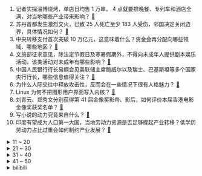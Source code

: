 1. 记者实探淄博烧烤，单店日均售 1 万串， 4 点就要排晚餐、专列车和酒店全满，对当地哪些产业带来影响？ [:link:](https://www.zhihu.com/question/595939876)
2. 苏丹首都发生激烈交火，已致 25 人死亡至少 183 人受伤，邻国决定关闭边界，具体情况如何？ [:link:](https://www.zhihu.com/question/595912192)
3. 中央转移支付首次突破 10 万亿元，这意味着什么？资金会再分配向哪些领域、哪些地区？ [:link:](https://www.zhihu.com/question/595425847)
4. 文旅部征求意见，除法定节假日及寒暑假期外，不得向未成年人提供剧本娱乐活动，该类活动对未成年有哪些影响？ [:link:](https://www.zhihu.com/question/595499389)
5. 中国人民银行行长易纲会见美联储主席鲍威尔以及瑞士、巴基斯坦等多个国家央行行长，哪些信息值得关注？ [:link:](https://www.zhihu.com/question/595504988)
6. 为什么人际交往中释放攻击性，反而会在一些情况下很有人格魅力？ [:link:](https://www.zhihu.com/question/533622671)
7. Linux 为何不把图形用户界面写入内核？ [:link:](https://www.zhihu.com/question/20667741)
8. 刘青云、郑秀文分别获得第 41 届金像奖影帝、影后，如何评价本届香港电影金像奖获奖名单？ [:link:](https://www.zhihu.com/question/595998722)
9. 写小说的动力究竟来自什么？ [:link:](https://www.zhihu.com/question/593885470)
10. 印度有望成为人口第一大国，当地劳动力资源是否足够撑起产业转移？低学历劳动力占比过重会如何制约产业发展？ [:link:](https://www.zhihu.com/question/595637146)
<details>
<summary>11 ~ 20</summary>

11. 薛宝钗被哥哥拖累，为什么从来没有埋怨过？ [:link:](https://www.zhihu.com/question/524351548)
12. 城市中常见的动物有哪些有趣的冷知识可以讲给小朋友听？ [:link:](https://www.zhihu.com/question/594673049)
13. 大模型LLM领域，有哪些可以作为学术研究方向？ [:link:](https://www.zhihu.com/question/595298808)
14. 宿州埇桥一杂技女演员表演时高空坠亡，反映出什么问题？事件后续处理进展如何？ [:link:](https://www.zhihu.com/question/595931999)
15. 22-23 赛季 NBA湖人 128:112 灰熊，如何评价这场比赛？ [:link:](https://www.zhihu.com/question/596005489)
16. 为什么有些人老了发现「子女没出息是一种福分」？你怎么看？ [:link:](https://www.zhihu.com/question/594668461)
17. 多家银行将员工绩效薪酬追索扣回，有银行人均追回近 5 万元，「追薪」以后会常态化吗？ [:link:](https://www.zhihu.com/question/595916455)
18. 电影《灌篮高手》为何选择以宫城良田为主视角？ [:link:](https://www.zhihu.com/question/595855522)
19. 面对不断增长的人口规模，印度医疗、养老等社会保障能跟得上吗？贫富差距带来的社会矛盾应该如何解决？ [:link:](https://www.zhihu.com/question/595634951)
20. 如何评价沃尔沃 EX90 中国首秀，是否能称为智能安全新标杆？ [:link:](https://www.zhihu.com/question/595956154)
</details>
<details>
<summary>21 ~ 30</summary>

21. 未来三至五年内，GPT 能把一个十个人的编程开发团队精简到几个人吗？ [:link:](https://www.zhihu.com/question/589904843)
22. 豪华品牌做电动车还有机会吗，会被新势力彻底赶超吗？ [:link:](https://www.zhihu.com/question/595935056)
23. 如何评价《尘封十三载》大结局？ [:link:](https://www.zhihu.com/question/595962211)
24. 2023 年上海车展哪些车值得看？ [:link:](https://www.zhihu.com/question/594209163)
25. 2023 年武汉马拉松，何杰、杨绍辉、董国建获得前三名，如果评价他们在赛场上表现？ [:link:](https://www.zhihu.com/question/595910477)
26. Vim 到底可以配置得多漂亮? [:link:](https://www.zhihu.com/question/26248191)
27. 如果穿越成《长月烬明》的叶冰裳，你会怎么做？ [:link:](https://www.zhihu.com/question/531915505)
28. 如果《原神》中的设定是神之眼破碎就会死亡，哪些角色放的位置会比较危险？ [:link:](https://www.zhihu.com/question/584986692)
29. 有什么生活中的趣味物理知识？ [:link:](https://www.zhihu.com/question/23019666)
30. 心理非常着急但是没有行动力的人是天生懒惰吗？ [:link:](https://www.zhihu.com/question/483244051)
</details>
<details>
<summary>31 ~ 40</summary>

31. 为啥没有顶级CPU的核显本？ [:link:](https://www.zhihu.com/question/595229500)
32. 巴菲特表示「苹果用户不会接受 1 万美元收走 iPhone 且不能再买苹果手机」，如何看待这一言论？ [:link:](https://www.zhihu.com/question/595349963)
33. 哪些行星外表迷人，实际上如地狱一般？ [:link:](https://www.zhihu.com/question/595585754)
34. 波兰政要称「若乌克兰战败，中国大陆或第二天就打台湾」，遭中方驳斥，如何评价这一言论？ [:link:](https://www.zhihu.com/question/595521347)
35. 蟒蛇没有咀嚼能力，它不会消化不良吗？ [:link:](https://www.zhihu.com/question/576460952)
36. 作为一个《英雄联盟》玩家，如果我每个版本能选择三个英雄，使用三个英雄必胜，其他必败，我能夺冠吗？ [:link:](https://www.zhihu.com/question/586398785)
37. 夫妻做试管生下龙凤胎，女儿与丈夫无血缘关系，医院称流程无差错，为何出现该状况？试管婴儿还存在哪些风险？ [:link:](https://www.zhihu.com/question/595726738)
38. 到底“工资开多少，我就做多少的活”这种想法对不对？ [:link:](https://www.zhihu.com/question/588370062)
39. 如何用暖色调从视觉上表达冰冷的感觉？ [:link:](https://www.zhihu.com/question/486558202)
40. 经常做饭的美食爱好者们，都有哪些「用过后就不能失去」的厨电？ [:link:](https://www.zhihu.com/question/595573998)
</details>
<details>
<summary>41 ~ 50</summary>

41. 《原神》中的《七圣召唤》为什么很快就不火了？ [:link:](https://www.zhihu.com/question/594289239)
42. 自驾前给车做保养是交智商税吗？ [:link:](https://www.zhihu.com/question/595860692)
43. 装了厨余垃圾处理器后，你有哪些真实的使用感受？ [:link:](https://www.zhihu.com/question/593485850)
44. 如何看待 Ruler 成为第八位同时拥有 LPL 与 LCK 联赛冠军选手？ [:link:](https://www.zhihu.com/question/595819824)
45. 中国省级「癌症地图」出炉，如何看待肺癌列第一，「穷癌」下降「富癌」上升？癌症发病为何会有地域差异？ [:link:](https://www.zhihu.com/question/593010173)
46. 装修做与不做功课，差别能有多大？ [:link:](https://www.zhihu.com/question/594472940)
47. 苹果在线服务疑似出 Bug，用户被迫反复输入 Apple ID 密码，可能是什么原因导致的？如何解决？ [:link:](https://www.zhihu.com/question/595952018)
48. 经常自驾的人为什么都说自驾前一定要给车做保养？ [:link:](https://www.zhihu.com/question/595866073)
49. 男生考驾照考手动挡还是自动挡？ [:link:](https://www.zhihu.com/question/595897243)
50. 新修订的《征兵工作条例》公布，有哪些信息值得关注？ [:link:](https://www.zhihu.com/question/595309486)
</details><details>
<summary>bilibili</summary>

1. 快快快！ [:link:](//www.bilibili.com/video/BV1U54y1F7Sc)
2. AI 一眼就看透了我的本质 [:link:](//www.bilibili.com/video/BV1DP411U7kS)
3. YOASOBI アイドル(Idol) Official Music Video [:link:](//www.bilibili.com/video/BV17h411u7sb)
4. 开摆咯~ [:link:](//www.bilibili.com/video/BV1XP411U7SK)
5. 我和12个国家的陌生人，完成了名为和平的画 [:link:](//www.bilibili.com/video/BV1FP411S7TS)
6. [原神HoYoFair动画短片] 誓使的万神殿：赛诺vs阿努比斯和埃及诸神！ [:link:](//www.bilibili.com/video/BV1aP411S7a2)
7. 我竟然真的采访到了《猫和老鼠》的画师！他还看了我的视频？！ [:link:](//www.bilibili.com/video/BV1Jo4y187Uh)
8. 这都是啥啊???(5) [:link:](//www.bilibili.com/video/BV1No4y1H7mY)
9. 女朋友哄我 （ VS ） 我哄女朋友 [:link:](//www.bilibili.com/video/BV1mT411W7Q9)
10. 离谱！老公穿成这样你几点回家？ [:link:](//www.bilibili.com/video/BV1SX4y1r7Qx)
<details>
<summary>11 ~ 20</summary>

11. 【TF家族】2023年TF家族《登陆计划》系列演唱会——蝴蝶效应【演唱会全程回顾】（上半场） [:link:](//www.bilibili.com/video/BV16M4y1y7Sp)
12. “中国作协只养一个人，那也该是史铁生”【寻找·史铁生】 [:link:](//www.bilibili.com/video/BV1pM411K7r8)
13. 我花了30000多个小时，3年7个多月，记录了77种花绽放瞬间，距离我百花绽放又进一大步。 [:link:](//www.bilibili.com/video/BV1q54y1F7YZ)
14. 当我把《反方向的钟》旋律倒过来写成一首新歌《正方向的钟》，中国风拉满！ [:link:](//www.bilibili.com/video/BV1Ph411u7WA)
15. 这个直接刷新了我对跳绳的认识 [:link:](//www.bilibili.com/video/BV1kg4y1u71y)
16. 六年后重听《one day》你更喜欢哪个版本? [:link:](//www.bilibili.com/video/BV16M4y1C7FD)
17. 零经费 自拍《三体2：黑暗森林》（自制动画）第01集 [:link:](//www.bilibili.com/video/BV1ss4y127gi)
18. 哈哈哈我疯啦，二手玫瑰版⚡小↑↑↑城↓↓夏↑天⚡ [:link:](//www.bilibili.com/video/BV1qg4y1u7f5)
19. 爆肝两月！一口气带你看完全剧情《饥荒》究竟讲了什么故事？ [:link:](//www.bilibili.com/video/BV1Jc411p7oQ)
20. 蚊·香哪儿，全款拿下 [:link:](//www.bilibili.com/video/BV1y24y1w7kF)
</details>
<details>
<summary>21 ~ 30</summary>

21. B站到底应该如何逆天改命？做了四年UP主的一些感想。 [:link:](//www.bilibili.com/video/BV1XN411w7ro)
22. 这到底是做菜还是魔法？看到最后我直接人傻了！ [:link:](//www.bilibili.com/video/BV16L411f7rW)
23. 小女孩也太可爱了吧！ [:link:](//www.bilibili.com/video/BV1Qc411H7DB)
24. “我看到世界在崩裂，但我看到你”·顶级恐怖游戏【OUTLAST2】到底讲了什么样的故事 [:link:](//www.bilibili.com/video/BV1PM4y1y7oa)
25. 不停更声明，B站加油 [:link:](//www.bilibili.com/video/BV15v4y1n7im)
26. 《B站最快的UP主》 [:link:](//www.bilibili.com/video/BV1Ev4y1n78h)
27. 我用ChatGPT做了一期动画杂谈.....【泛式】 [:link:](//www.bilibili.com/video/BV1qV4y1Z7Er)
28. 生活里一些奇怪的强迫症 [:link:](//www.bilibili.com/video/BV1pa4y1N7p7)
29. 球2前13分钟究竟埋藏了多少细节？《流浪地球2》全片解析01 [:link:](//www.bilibili.com/video/BV1gN411A7kr)
30. 一个世纪的汉字突围史 [:link:](//www.bilibili.com/video/BV1DL411f7Jc)
</details>
<details>
<summary>31 ~ 40</summary>

31. 【妮露】⚡妮能忍受妲妲妲的洗脑么⚡汪⚡ [:link:](//www.bilibili.com/video/BV1mM4y1C7Kc)
32. 成本只需要4块钱的“穷鬼”拌饭 [:link:](//www.bilibili.com/video/BV1YL411m7En)
33. 莱依拉这段话太真实了！站在父母肩膀上才看到的世界，又怎么会轻易放下呢 [:link:](//www.bilibili.com/video/BV1so4y187DR)
34. 都什么年代，谁还邂逅传统小川？！！ [:link:](//www.bilibili.com/video/BV1vh411u7wH)
35. 来到南京吃美食！小傲吃的眼发直！ [:link:](//www.bilibili.com/video/BV1qL411e73s)
36. 【原神HoYoFair】先驱：将军幕 [:link:](//www.bilibili.com/video/BV14M411L78A)
37. 今天是坂本龙一大师的《圣诞快乐 劳伦斯先生》，大家好好听 [:link:](//www.bilibili.com/video/BV1ym4y117u4)
38. 纵观世界风云，风景LPL更好 [:link:](//www.bilibili.com/video/BV1Wc411p7vb)
39. 《明日方舟》EP -Endospore [:link:](//www.bilibili.com/video/BV1yT411H79u)
40. 《鸣潮》「共鸣测试」实机PV | 远望 [:link:](//www.bilibili.com/video/BV1ML411m7FH)
</details>
<details>
<summary>41 ~ 50</summary>

41. ICU人情冷暖：当你重病以后！ [:link:](//www.bilibili.com/video/BV1om4y117P8)
42. 她是中国第一女警，3枪击毙歹徒，救出28名孩子 [:link:](//www.bilibili.com/video/BV13P411S7nP)
43. 重铸四月番荣光！我辈义不容辞！2023年四月番开播吐槽 [:link:](//www.bilibili.com/video/BV1og4y1T7VR)
44. 哈哈哈这游戏双人模式太搞笑了！ [:link:](//www.bilibili.com/video/BV1ag4y1u73u)
45. 终极社死！五十人面前讲随机PPT，脚趾抠出梦幻堡垒！ [:link:](//www.bilibili.com/video/BV1Dm4y117pf)
46. 【IGN】《塞尔达传说 王国之泪》最终预告 [:link:](//www.bilibili.com/video/BV1Zh411M7P7)
47. 整蛊！假装窜了…再用充气玩具腿让女友以为她把我掰断了！ [:link:](//www.bilibili.com/video/BV1q24y1F7jX)
48. 男生宿舍晚上聊什么 VS 女生宿舍晚上聊什么 [:link:](//www.bilibili.com/video/BV1m24y1w7PA)
49. 中国影史票房最高的日本动画？德不配位还是实至名归？ [:link:](//www.bilibili.com/video/BV14L411m79Z)
50. 求生大师李贺轩 [:link:](//www.bilibili.com/video/BV1D24y1w7xE)
</details>
<details>
<summary>51 ~ 60</summary>

51. 骑行青海，遭遇九级大风沙尘暴，艰难到达乡镇吃个炕锅羊排 [:link:](//www.bilibili.com/video/BV1Hc411n7kD)
52. 傻子是怎么炼成的 [:link:](//www.bilibili.com/video/BV1AT411s7tf)
53. “我站在鼓楼上面，一切繁华与我无关” [:link:](//www.bilibili.com/video/BV1za4y1N7AW)
54. 胖龙大战……正式开战！ [:link:](//www.bilibili.com/video/BV1q54y1F7Ui)
55. 当你的母亲突然决定养一只猫… [:link:](//www.bilibili.com/video/BV1ho4y187r9)
56. 【Luca Kaneshiro Cover】蜜月アン・ドゥ・トロワ (Honeymoon Un Deux Trois) [:link:](//www.bilibili.com/video/BV1rc411p7z4)
57. 【鬼谷闲谈】阿斯加德古菌：给人类一点小小的神之震撼 [:link:](//www.bilibili.com/video/BV1is4y1P7py)
58. 数据实测：lol还有多少人在玩？一区和郊区人数竟相差30倍？！ [:link:](//www.bilibili.com/video/BV1os4y1P7Vv)
59. 万众瞩目的必胜客自助餐来了，又一次吃到没货！ [:link:](//www.bilibili.com/video/BV1Ts4y1273d)
60. 攒了半年的屯屯鼠能出什么？ [:link:](//www.bilibili.com/video/BV1Th411u72z)
</details>
<details>
<summary>61 ~ 70</summary>

61. 变 形 金 刚 忍 界 大 战 [:link:](//www.bilibili.com/video/BV1zk4y1e7YD)
62. 怎么可爱肯定是男孩子呀！ [:link:](//www.bilibili.com/video/BV1jV4y1Z7M4)
63. 【STN快报第七季12】被骗了，我打了一天COD，结果发现是育碧的游戏 [:link:](//www.bilibili.com/video/BV1Hk4y1a7LW)
64. 当我在外面叫女友嫂子，她居然逐渐疯狂了起来！ [:link:](//www.bilibili.com/video/BV16L411f7mo)
65. 探秘上海排名第一的菠萝油，最贵商圈中的茶餐厅菜式居然这么怪？ [:link:](//www.bilibili.com/video/BV1dm4y117r9)
66. 放眼望去，全是瑕疵！吐槽《长空之王》【鉴定军事热门军事43.5】 [:link:](//www.bilibili.com/video/BV1uh411E7uF)
67. 路人一首歌让小伙晚上回去辗转难眠 [:link:](//www.bilibili.com/video/BV1Wm4y1m7rU)
68. 【张杰】融合传统元素《身骑白马》纯享舞台 [:link:](//www.bilibili.com/video/BV1jc411p797)
69. 让我后背疼的猫 [:link:](//www.bilibili.com/video/BV16T411H7uD)
70. 要给猫咪小院做安全升级了 [:link:](//www.bilibili.com/video/BV1EL411m7bh)
</details>
<details>
<summary>71 ~ 80</summary>

71. 这 就 是 仙 儿 ！ [:link:](//www.bilibili.com/video/BV13V4y1Z7U6)
72. 一年减肥100斤！从吃到练，这个日剧全讲透了！ [:link:](//www.bilibili.com/video/BV1Fh411u73r)
73. 一口气看完2022韩剧《黑话律师》 [:link:](//www.bilibili.com/video/BV1jV4y1Z7J6)
74. 用口香糖盒子，做个袖珍求生盒 [:link:](//www.bilibili.com/video/BV1oT411W77C)
75. 水流丝滑就是极品，水流发散就是极差？紫砂壶出水的秘密 [:link:](//www.bilibili.com/video/BV1kc411p75U)
76. BLACKPINK科切拉2023舞台合集完整版 [:link:](//www.bilibili.com/video/BV1MT411p7mG)
77. 偶像 翻唱(アイドル) [:link:](//www.bilibili.com/video/BV1QX4y1z7TM)
78. 小乔：我看看这残血是谁呀 [:link:](//www.bilibili.com/video/BV1rM4y1C7HX)
79. 纳西妲传说任务第二章.zip [:link:](//www.bilibili.com/video/BV1ys4y1R7LV)
80. 旺旺仙贝：40年了，配方终于被破解了 [:link:](//www.bilibili.com/video/BV1Ns4y127fF)
</details>
<details>
<summary>81 ~ 90</summary>

81. ’ 坏 蛋 ‘ [:link:](//www.bilibili.com/video/BV14L411f7zS)
82. 开心！赶集买到了一整套旅行穿搭！ [:link:](//www.bilibili.com/video/BV1Cm4y1m71V)
83. 【猛男舞团】Flower翻跳 给你们开几朵猛男花 [:link:](//www.bilibili.com/video/BV1Ks4y127HZ)
84. 养500只猫狗是什么体验！ [:link:](//www.bilibili.com/video/BV1gP411S7xv)
85. ๏ เ เ ค เ ๏ ๏ ๏ ๏ ๏ เ ค เ [:link:](//www.bilibili.com/video/BV1zN411w7EG)
86. 绝对不想要的替身！史上最良心的替身商店开张啦！！ [:link:](//www.bilibili.com/video/BV1em4y1m71c)
87. 这样的乡间田野你敢来吗？很多毒物蛇虫哦 [:link:](//www.bilibili.com/video/BV18c411p7Pd)
88. 祝贺我的朋友在美食领域成功进修！ [:link:](//www.bilibili.com/video/BV1kg4y1u7Jf)
89. 【阿正】华为MateXS2和PocketS折叠评测，5万次折叠会翻车吗？ [:link:](//www.bilibili.com/video/BV1Fs4y1K7hN)
90. 多大的人了必须分开睡 [:link:](//www.bilibili.com/video/BV1ig4y1T7CJ)
</details>
<details>
<summary>91 ~ 100</summary>

91. 【自制动画】《邀请函》嘿嘿 帅的 好看的！！！ [:link:](//www.bilibili.com/video/BV1Ns4y127gg)
92. 以凡人之力，肩比神明！ [:link:](//www.bilibili.com/video/BV1FT411s7dm)
93. 港片最后的辉煌，为何充满争议？万字解读经典港片《无间道3:终极无间》 [:link:](//www.bilibili.com/video/BV1Jm4y1U78S)
94. 老兵烧烤，体育生沉淀，塔克拉玛干到底有多干，百登夜行都是什么梗？【断网补全计划1】 [:link:](//www.bilibili.com/video/BV1bs4y1P7RR)
95. 成全你，我的最强恋爱脑 [:link:](//www.bilibili.com/video/BV1bh4y1W7nK)
96. 自造战争电影中的松发地雷模型，踩到之后飙演技 [:link:](//www.bilibili.com/video/BV1dh411M7w3)
97. 【原神MMD|鹿忍】阿忍可是大美女 🍪 [:link:](//www.bilibili.com/video/BV1sh411u7Fz)
98. 【明日方舟】“惊霆无声”H12-1~4 惊霆绝境全关卡平民攻略！阵容平民+低练度+语音详解的愉悦攻略！|魔法Zc目录 [:link:](//www.bilibili.com/video/BV1ws4y1P7Zx)
99. 准备和余华结婚，想了好久了 [:link:](//www.bilibili.com/video/BV1ka4y1N7iJ)
100. 去蛋黄派家做蛋黄派给蛋黄派吃 [:link:](//www.bilibili.com/video/BV19s4y117eb)
</details></details>